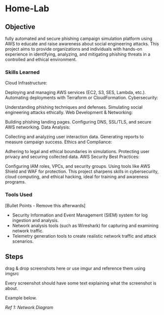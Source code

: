 # Home-Lab

## Objective
fully automated and secure phishing campaign simulation platform using AWS to educate and raise awareness about social engineering attacks. This project aims to provide organizations and individuals with hands-on experience in identifying, analyzing, and mitigating phishing threats in a controlled and ethical environment.




### Skills Learned


Cloud Infrastructure:

Deploying and managing AWS services (EC2, S3, SES, Lambda, etc.).
Automating deployments with Terraform or CloudFormation.
Cybersecurity:

Understanding phishing techniques and defenses.
Simulating social engineering attacks ethically.
Web Development & Networking:

Building phishing landing pages.
Configuring DNS, SSL/TLS, and secure AWS networking.
Data Analysis:

Collecting and analyzing user interaction data.
Generating reports to measure campaign success.
Ethics and Compliance:

Adhering to legal and ethical boundaries in simulations.
Protecting user privacy and securing collected data.
AWS Security Best Practices:

Configuring IAM roles, VPCs, and security groups.
Using tools like AWS Shield and WAF for protection.
This project sharpens skills in cybersecurity, cloud computing, and ethical hacking, ideal for training and awareness programs.

### Tools Used
[Bullet Points - Remove this afterwards]

- Security Information and Event Management (SIEM) system for log ingestion and analysis.
- Network analysis tools (such as Wireshark) for capturing and examining network traffic.
- Telemetry generation tools to create realistic network traffic and attack scenarios.

## Steps
drag & drop screenshots here or use imgur and reference them using imgsrc









Every screenshot should have some text explaining what the screenshot is about.

Example below.

*Ref 1: Network Diagram*

